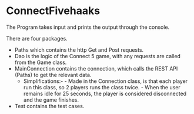 # ConnectFivehaaks

The Program takes input and prints the output through the console.

There are four packages. 

* Paths which contains the http Get and Post requests.
* Dao is the logic of the Connect 5 game, with any requests are called from the Game class.
* MainConnection contains the connection, which calls the REST API (Paths) to get the relevant data. 
  - Simplifications:- 
		  - Made in the Connection class, is that each player run this class, so 2 players runs the class twice.
		  - When the user remains idle for 25 seconds, the player is considered disconnected and the game finishes.
* Test contains the test cases.


